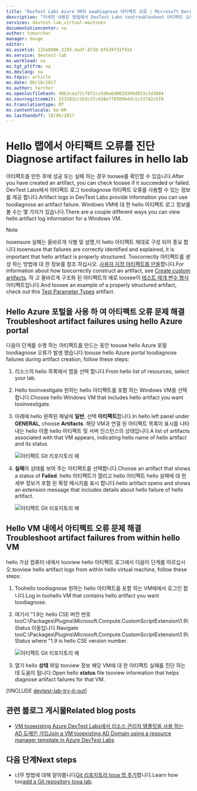 ```yaml
---
title: "DevTest Labs Azure VM의 aaaDiagnose 아티팩트 오류 | Microsoft Docs"
description: "자세한 내용은 방법에서 DevTest Labs tootroubleshoot 아티팩트 오류"
services: devtest-lab,virtual-machines
documentationcenter: na
author: tomarcher
manager: douge
editor: 
ms.assetid: 115e0086-3293-4adf-8738-9f639f31f918
ms.service: devtest-lab
ms.workload: na
ms.tgt_pltfrm: na
ms.devlang: na
ms.topic: article
ms.date: 08/18/2017
ms.author: tarcher
ms.openlocfilehash: 40b3cea72cf071cc5d9a6d002d309d923c3d3084
ms.sourcegitcommit: 523283cc1b3c37c428e77850964dc1c33742c5f0
ms.translationtype: MT
ms.contentlocale: ko-KR
ms.lasthandoff: 10/06/2017
---
```

# <a name="diagnose-artifact-failures-in-hello-lab"></a><span data-ttu-id="4aa5b-103">Hello 랩에서 아티팩트 오류를 진단</span><span class="sxs-lookup"><span data-stu-id="4aa5b-103">Diagnose artifact failures in hello lab</span></span> 
<span data-ttu-id="4aa5b-104">아티팩트를 만든 후에 성공 또는 실패 하는 경우 toosee를 확인할 수 있습니다.</span><span class="sxs-lookup"><span data-stu-id="4aa5b-104">After you have created an artifact, you can check toosee if it succeeded or failed.</span></span> <span data-ttu-id="4aa5b-105">DevTest Labs에서 아티팩트 로그 toodiagnose 아티팩트 오류를 사용할 수 있는 정보를 제공 합니다.</span><span class="sxs-lookup"><span data-stu-id="4aa5b-105">Artifact logs in DevTest Labs provide information you can use toodiagnose an artifact failure.</span></span> <span data-ttu-id="4aa5b-106">Windows VM에 대 한 hello 아티팩트 로그 정보를 볼 수는 몇 가지가 있습니다.</span><span class="sxs-lookup"><span data-stu-id="4aa5b-106">There are a couple different ways you can view hello artifact log information for a Windows VM.</span></span>

> [!NOTE]
> <span data-ttu-id="4aa5b-107">tooensure 실패는 올바르게 식별 및 설명,이 hello 아티팩트 제대로 구성 되어 중요 합니다.</span><span class="sxs-lookup"><span data-stu-id="4aa5b-107">tooensure that failures are correctly identified and explained, it is important that hello artifact is properly structured.</span></span> <span data-ttu-id="4aa5b-108">Toocorrectly 아티팩트를 생성 하는 방법에 대 한 정보를 참조 하십시오. [사용자 지정 아티팩트를 만들](devtest-lab-artifact-author.md)합니다.</span><span class="sxs-lookup"><span data-stu-id="4aa5b-108">For information about how toocorrectly construct an artifact, see [Create custom artifacts](devtest-lab-artifact-author.md).</span></span> <span data-ttu-id="4aa5b-109">하 고 올바르게 구조화 된 아티팩트의 예로 toosee이 [테스트 매개 변수 형식](https://github.com/Azure/azure-devtestlab/tree/master/Artifacts/windows-test-paramtypes) 아티팩트입니다.</span><span class="sxs-lookup"><span data-stu-id="4aa5b-109">And toosee an example of a properly structured artifact, check out this [Test Parameter Types](https://github.com/Azure/azure-devtestlab/tree/master/Artifacts/windows-test-paramtypes) artifact.</span></span>

## <a name="troubleshoot-artifact-failures-using-hello-azure-portal"></a><span data-ttu-id="4aa5b-110">Hello Azure 포털을 사용 하 여 아티팩트 오류 문제 해결</span><span class="sxs-lookup"><span data-stu-id="4aa5b-110">Troubleshoot artifact failures using hello Azure portal</span></span>
<span data-ttu-id="4aa5b-111">다음이 단계를 수행 하는 아티팩트를 만드는 동안 toouse hello Azure 포털 toodiagnose 오류가 발생 했습니다.</span><span class="sxs-lookup"><span data-stu-id="4aa5b-111">toouse hello Azure portal toodiagnose failures during artifact creation, follow these steps:</span></span>

1. <span data-ttu-id="4aa5b-112">리소스의 hello 목록에서 랩을 선택 합니다.</span><span class="sxs-lookup"><span data-stu-id="4aa5b-112">From hello list of resources, select your lab.</span></span>

2. <span data-ttu-id="4aa5b-113">Hello tooinvestigate 원하는 hello 아티팩트를 포함 하는 Windows VM을 선택 합니다.</span><span class="sxs-lookup"><span data-stu-id="4aa5b-113">Choose hello Windows VM that includes hello artifact you want tooinvestigate.</span></span>

3. <span data-ttu-id="4aa5b-114">아래에 hello 왼쪽된 패널에 **일반**, 선택 **아티팩트**합니다.</span><span class="sxs-lookup"><span data-stu-id="4aa5b-114">In hello left panel under **GENERAL**, choose **Artifacts**.</span></span> <span data-ttu-id="4aa5b-115">해당 VM과 연결 된 아티팩트 목록이 표시를 나타내는 hello 이름 hello 아티팩트 및 서버 인스턴스의 상태입니다.</span><span class="sxs-lookup"><span data-stu-id="4aa5b-115">A list of artifacts associated with that VM appears, indicating hello name of hello artifact and its status.</span></span>

   ![아티팩트 Git 리포지토리 예](./media/devtest-lab-troubleshoot-artifact-failure/devtest-lab-artifacts-failure.png)

4. <span data-ttu-id="4aa5b-117">**실패**의 상태를 보여 주는 아티팩트를 선택합니다.</span><span class="sxs-lookup"><span data-stu-id="4aa5b-117">Choose an artifact that shows a status of **Failed**.</span></span> <span data-ttu-id="4aa5b-118">hello 아티팩트가 열리고 hello 아티팩트 hello 실패에 대 한 세부 정보가 포함 된 확장 메시지를 표시 합니다.</span><span class="sxs-lookup"><span data-stu-id="4aa5b-118">hello artifact opens and shows an extension message that includes details about hello failure of hello artifact.</span></span>

   ![아티팩트 Git 리포지토리 예](./media/devtest-lab-troubleshoot-artifact-failure/devtest-lab-artifact-error.png)


## <a name="troubleshoot-artifact-failures-from-within-hello-vm"></a><span data-ttu-id="4aa5b-120">Hello VM 내에서 아티팩트 오류 문제 해결</span><span class="sxs-lookup"><span data-stu-id="4aa5b-120">Troubleshoot artifact failures from within hello VM</span></span>
<span data-ttu-id="4aa5b-121">hello 가상 컴퓨터 내에서 tooview hello 아티팩트 로그에서 다음이 단계를 따르십시오.</span><span class="sxs-lookup"><span data-stu-id="4aa5b-121">tooview hello artifact logs from within hello virtual machine, follow these steps:</span></span>

1. <span data-ttu-id="4aa5b-122">Toohello toodiagnose 원하는 hello 아티팩트를 포함 하는 VM에에서 로그인 합니다.</span><span class="sxs-lookup"><span data-stu-id="4aa5b-122">Log in toohello VM that contains hello artifact you want toodiagnose.</span></span>

2. <span data-ttu-id="4aa5b-123">여기서 "1.9는 hello CSE 버전 번호 tooC:\Packages\Plugins\Microsoft.Compute.CustomScriptExtension\1.9\Status 이동입니다.</span><span class="sxs-lookup"><span data-stu-id="4aa5b-123">Navigate tooC:\Packages\Plugins\Microsoft.Compute.CustomScriptExtension\1.9\Status where "1.9 is hello CSE version number.</span></span>

   ![아티팩트 Git 리포지토리 예](./media/devtest-lab-troubleshoot-artifact-failure/devtest-lab-artifact-error-vm-status.png)

3. <span data-ttu-id="4aa5b-125">열기 hello **상태** 파일 tooview 정보 해당 VM에 대 한 아티팩트 실패를 진단 하는 데 도움이 됩니다.</span><span class="sxs-lookup"><span data-stu-id="4aa5b-125">Open hello **status** file tooview information that helps diagnose artifact failures for that VM.</span></span>




[!INCLUDE [devtest-lab-try-it-out](../../includes/devtest-lab-try-it-out.md)]

## <a name="related-blog-posts"></a><span data-ttu-id="4aa5b-126">관련 블로그 게시물</span><span class="sxs-lookup"><span data-stu-id="4aa5b-126">Related blog posts</span></span>
* [<span data-ttu-id="4aa5b-127">VM tooexisting Azure DevTest Labs에서 리소스 관리자 템플릿을 사용 하는 AD 도메인 가입</span><span class="sxs-lookup"><span data-stu-id="4aa5b-127">Join a VM tooexisting AD Domain using a resource manager template in Azure DevTest Labs</span></span>](http://www.visualstudiogeeks.com/blog/DevOps/Join-a-VM-to-existing-AD-domain-using-ARM-template-AzureDevTestLabs)

## <a name="next-steps"></a><span data-ttu-id="4aa5b-128">다음 단계</span><span class="sxs-lookup"><span data-stu-id="4aa5b-128">Next steps</span></span>
* <span data-ttu-id="4aa5b-129">너무 방법에 대해 알아봅니다[Git 리포지토리 tooa 랩 추가](devtest-lab-add-artifact-repo.md)합니다.</span><span class="sxs-lookup"><span data-stu-id="4aa5b-129">Learn how too[add a Git repository tooa lab](devtest-lab-add-artifact-repo.md).</span></span>

